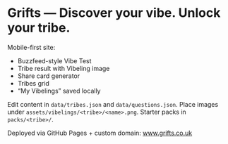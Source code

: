# Grifts — Discover your vibe. Unlock your tribe.

Mobile-first site:
- Buzzfeed-style Vibe Test
- Tribe result with Vibeling image
- Share card generator
- Tribes grid
- “My Vibelings” saved locally

Edit content in `data/tribes.json` and `data/questions.json`. Place images under `assets/vibelings/<tribe>/<name>.png`. Starter packs in `packs/<tribe>/`.

Deployed via GitHub Pages + custom domain: www.grifts.co.uk